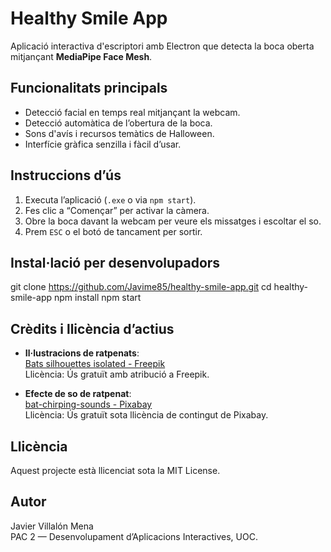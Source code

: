 # Healthy Smile App

Aplicació interactiva d'escriptori amb Electron que detecta la boca oberta mitjançant **MediaPipe Face Mesh**.

## Funcionalitats principals

- Detecció facial en temps real mitjançant la webcam.
- Detecció automàtica de l’obertura de la boca.
- Sons d'avís i recursos temàtics de Halloween.
- Interfície gràfica senzilla i fàcil d’usar.

## Instruccions d’ús

1. Executa l’aplicació (`.exe` o via `npm start`).
2. Fes clic a “Començar” per activar la càmera.
3. Obre la boca davant la webcam per veure els missatges i escoltar el so.
4. Prem `ESC` o el botó de tancament per sortir.

## Instal·lació per desenvolupadors

git clone https://github.com/Javime85/healthy-smile-app.git
cd healthy-smile-app
npm install
npm start


## Crèdits i llicència d’actius

- **Il·lustracions de ratpenats**:  
  [Bats silhouettes isolated - Freepik](https://www.freepik.com/free-vector/bats-silhouettes-solated-transparent-background-halloween-traditional-design-element-vector-vampire-bat-set-isolated_17561957.htm)  
  Llicència: Ús gratuït amb atribució a Freepik.

- **Efecte de so de ratpenat**:  
  [bat-chirping-sounds - Pixabay](https://pixabay.com/es/sound-effects/bat-chirping-sounds-353695/)  
  Llicència: Ús gratuït sota llicència de contingut de Pixabay.

## Llicència

Aquest projecte està llicenciat sota la MIT License.

## Autor

Javier Villalón Mena  
PAC 2 — Desenvolupament d’Aplicacions Interactives, UOC.
